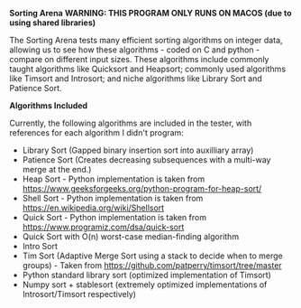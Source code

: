 **Sorting Arena**
**WARNING: THIS PROGRAM ONLY RUNS ON MACOS (due to using shared libraries)**

The Sorting Arena tests many efficient sorting algorithms on integer data, allowing us to see how these algorithms - coded on C and python - compare on different input sizes. These algorithms include commonly taught algorithms like Quicksort and Heapsort; commonly used algorithms like Timsort and Introsort; and niche algorithms like Library Sort and Patience Sort.

**Algorithms Included**

Currently, the following algorithms are included in the tester, with references for each algorithm I didn't program:

- Library Sort (Gapped binary insertion sort into auxilliary array) 
- Patience Sort (Creates decreasing subsequences with a multi-way merge at the end.)
- Heap Sort - Python implementation is taken from https://www.geeksforgeeks.org/python-program-for-heap-sort/
- Shell Sort - Python implementation is taken from https://en.wikipedia.org/wiki/Shellsort
- Quick Sort - Python implementation is taken from https://www.programiz.com/dsa/quick-sort
- Quick Sort with O(n) worst-case median-finding algorithm
- Intro Sort
- Tim Sort (Adaptive Merge Sort using a stack to decide when to merge groups) - Taken from https://github.com/patperry/timsort/tree/master
- Python standard library sort (optimized implementation of Timsort)
- Numpy sort + stablesort (extremely optimized implementations of Introsort/Timsort respectively)
